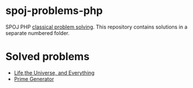 # spoj-problems-php
SPOJ PHP [classical problem solving](http://www.spoj.com/problems/classical). 
This repository contains solutions in a separate numbered folder.

# Solved problems
 * [Life,the Universe, and Everything](./1.%20Life,%20the%20Universe,%20and%20Everything/README.md)
 * [Prime Generator](./2.%20Prime%20Generator/Readme.md)